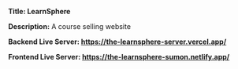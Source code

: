 **Title: LearnSphere**

**Description:** A course selling website

**Backend Live Server: https://the-learnsphere-server.vercel.app/**

**Frontend Live Server: https://the-learnsphere-sumon.netlify.app/**
